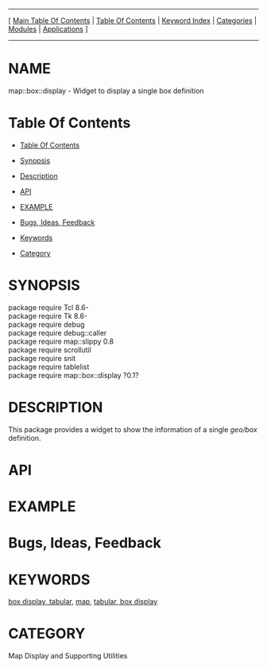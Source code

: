 
[//000000001]: # (map::box::display \- Map display support)
[//000000002]: # (Generated from file 'box\-display\.man' by tcllib/doctools with format 'markdown')
[//000000003]: # (map::box::display\(n\) 0\.1 tklib "Map display support")

<hr> [ <a href="../../../../toc.md">Main Table Of Contents</a> &#124; <a
href="../../../toc.md">Table Of Contents</a> &#124; <a
href="../../../../index.md">Keyword Index</a> &#124; <a
href="../../../../toc0.md">Categories</a> &#124; <a
href="../../../../toc1.md">Modules</a> &#124; <a
href="../../../../toc2.md">Applications</a> ] <hr>

# NAME

map::box::display \- Widget to display a single box definition

# <a name='toc'></a>Table Of Contents

  - [Table Of Contents](#toc)

  - [Synopsis](#synopsis)

  - [Description](#section1)

  - [API](#section2)

  - [EXAMPLE](#section3)

  - [Bugs, Ideas, Feedback](#section4)

  - [Keywords](#keywords)

  - [Category](#category)

# <a name='synopsis'></a>SYNOPSIS

package require Tcl 8\.6\-  
package require Tk 8\.6\-  
package require debug  
package require debug::caller  
package require map::slippy 0\.8  
package require scrollutil  
package require snit  
package require tablelist  
package require map::box::display ?0\.1?  

# <a name='description'></a>DESCRIPTION

This package provides a widget to show the information of a single *geo/box*
definition\.

# <a name='section2'></a>API

# <a name='section3'></a>EXAMPLE

# <a name='section4'></a>Bugs, Ideas, Feedback

# <a name='keywords'></a>KEYWORDS

[box display, tabular](\.\./\.\./\.\./\.\./index\.md\#box\_display\_tabular),
[map](\.\./\.\./\.\./\.\./index\.md\#map), [tabular, box
display](\.\./\.\./\.\./\.\./index\.md\#tabular\_box\_display)

# <a name='category'></a>CATEGORY

Map Display and Supporting Utilities
